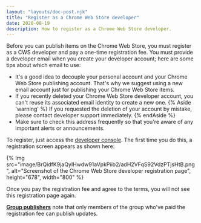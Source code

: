 ```yaml
---
layout: "layouts/doc-post.njk"
title: "Register as a Chrome Web Store developer"
date: 2020-08-19
description: How to register as a Chrome Web Store developer.
---
```


Before you can publish items on the Chrome Web Store, you must register as a CWS developer and pay a
one-time registration fee. You must provide a developer email when you create your developer
account; here are some tips about which email to use:

* It's a good idea to decouple your personal account and your Chrome Web Store publishing account.
  That's why we suggest using a new email account just for publishing your Chrome Web Store items.
* If you recently deleted your Chrome Web Store developer account, you can't reuse its associated
  email identity to create a new one. 
  {% Aside 'warning' %}
  If you requested the deletion of your account by mistake, please contact developer support
  immediately.
  {% endAside %}
* Make sure to check this address frequently so that you're aware of any important alerts or
  announcements.



To register, just access the [developer console][1]. The first time you do this, a registration
screen appears as shown here:

{% Img src="image/BrQidfK9jaQyIHwdw91aVpkPiib2/adH2VFqS92VdzPTjsHtB.png", 
       alt="Screenshot of the Chrome Web Store developer registration page", height="678", width="800" %}

Once you pay the registration fee and agree to the terms, you will not see this registration page
again.

<div class="aside aside--note"><a href="https://developer.chrome.com/docs/webstore/group-publishers/"><strong>Group publishers</strong></a> note that only members of the group who've paid the registration fee can publish updates.</div>

[1]: https://chrome.google.com/webstore/devconsole
